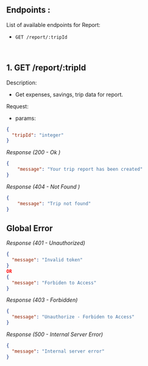 ## Endpoints :

List of available endpoints for Report:

- `GET /report/:tripId`


&nbsp;

## 1. GET /report/:tripId

Description:
- Get expenses, savings, trip data for report.

Request:

- params: 

```json
{
  "tripId": "integer"
}
```

_Response (200 - Ok )_
```json
{
    "message": "Your trip report has been created"
}
```

_Response (404 - Not Found )_
```json
{
    "message": "Trip not found"
}

```

## Global Error

_Response (401 - Unauthorized)_

```json
{
  "message": "Invalid token"
}
OR
{
  "message": "Forbiden to Access"
}
```

_Response (403 - Forbidden)_

```json
{
  "message": "Unauthorize - Forbiden to Access"
}

```

_Response (500 - Internal Server Error)_

```json
{
  "message": "Internal server error"
}
```